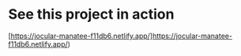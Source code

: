 # See this project in action 

[https://jocular-manatee-f11db6.netlify.app/]https://jocular-manatee-f11db6.netlify.app/)
